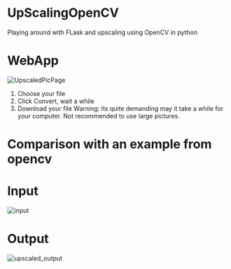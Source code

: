 # UpScalingOpenCV
Playing around with FLask and upscaling using OpenCV in python
# WebApp
![UpscaledPicPage](https://github.com/user-attachments/assets/4587c5b5-5d96-4020-855f-f6cbd710e169)
1. Choose your file
2. Click Convert, wait a while
3. Download your file
Warning: Its quite demanding may it take a while for your computer. Not recommended to use large pictures.

# Comparison with an example from opencv
  # Input
  ![input](https://github.com/user-attachments/assets/f567c7ae-41c5-4701-8497-2458316bf86e)
  # Output
  ![upscaled_output](https://github.com/user-attachments/assets/b393322e-0079-4eb9-969e-f2fa455d8ff9)
